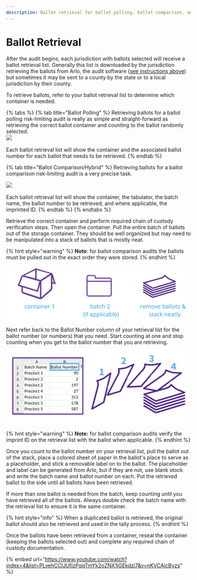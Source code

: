 ```yaml
---
description: Ballot retrieval for ballot polling, ballot comparison, and hybrid audits.
---
```


# Ballot Retrieval

After the audit begins, each jurisdiction with ballots selected will receive a ballot retrieval list. Generally this list is downloaded by the jurisdiction retrieving the ballots from Arlo, the audit software ([see instructions above](../jurisdiction-manager/audit-conduct-1/audit-conduct.md)) but sometimes it may be sent to a county by the state or to a local jurisdiction by their county.

To retrieve ballots, refer to your ballot retrieval list to determine which container is needed.

{% tabs %}
{% tab title="Ballot Polling" %}
Retrieving ballots for a ballot polling risk-limiting audit is really as simple and straight-forward as retrieving the correct ballot container and counting to the ballot randomly selected. \
![](https://lh4.googleusercontent.com/l\_J2eT-W96CGKhJXNwDCCKNb2XS5mhfgXeDbMjlU20zk3t-0l-bxMarWgSUqC8pBoWNVIo4XLbQNR0UTNkftwkn4GT7DPvHJSybPUZLJ1q3hyvC-71d0CrHfS8O4PsLhFAGM8seF)

Each ballot retrieval list will show the container and the associated ballot number for each ballot that needs to be retrieved.&#x20;
{% endtab %}

{% tab title="Ballot Comparison/Hybrid" %}
Retrieving ballots for a ballot comparison risk-limiting audit is a very precise task.

![](https://lh3.googleusercontent.com/uxryX1\_jEnlXqxkUHQVvnHWF6XSsFJycSaIUoRKz6TwP1MFMYsT737z4rpkRa-e2VIK5kL3j2bKsLb0hz7FxBttjFwyu9eVYYKC5Qg4n8RwUJm8PoWkPY8ldTDbklx1bSQ5ZNiUu)

Each ballot retrieval list will show the container, the tabulator, the batch name, the ballot number to be retrieved, and where applicable, the imprinted ID.&#x20;
{% endtab %}
{% endtabs %}

Retrieve the correct container and perform required chain of custody verification steps. Then open the container. Pull the entire batch of ballots out of the storage container.  They should be well organized but may need to be manipulated into a stack of ballots that is mostly neat.&#x20;

{% hint style="warning" %}
**Note**: for ballot comparison audits the ballots must be pulled out in the exact order they were stored.
{% endhint %}

![](<../.gitbook/assets/image (16).png>)

Next refer back to the Ballot Number column of your retrieval list for the ballot number (or numbers) that you need. Start counting at one and stop counting when you get to the ballot number that you are retrieving. &#x20;

![](<../.gitbook/assets/image (42).png>)

{% hint style="warning" %}
**Note:** for ballot comparison audits verify the imprint ID on the retrieval list with the ballot when applicable.
{% endhint %}

Once you count to the ballot number on your retrieval list, pull the ballot out of the stack, place a colored sheet of paper in the ballot's place to serve as a placeholder, and stick a removable label on to the ballot. The placeholder and label can be generated from Arlo, but if they are not, use blank stock and write the batch name and ballot number on each. Put the retrieved ballot to the side until all ballots have been retrieved.

If more than one ballot is needed from the batch, keep counting until you have retrieved all of the ballots. Always double check the batch name with the retrieval list to ensure it is the same container.

{% hint style="info" %}
When a duplicated ballot is retrieved, the original ballot should also be retrieved and used in the tally process.
{% endhint %}

Once the ballots have been retrieved from a container, reseal the container (keeping the ballots selected out) and complete any required chain of custody documentation.

{% embed url="https://www.youtube.com/watch?index=4&list=PLvehCClJUfizPqqTmYk2oZNX1jGEkdzi7&v=nKVCAicByzs" %}
